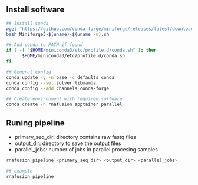 ## Install software
```bash
## Install conda
wget "https://github.com/conda-forge/miniforge/releases/latest/download/Miniforge3-Linux-x86_64.sh"
bash Miniforge3-$(uname)-$(uname -m).sh

## Add conda to PATH if found
if [ -f "$HOME/miniconda3/etc/profile.d/conda.sh" ]; then
    . $HOME/miniconda3/etc/profile.d/conda.sh
fi

## General config
conda update -y -n base -c defaults conda
conda config --set solver libmamba
conda config --add channels conda-forge

## Create environment with required software
conda create -n rnafusion apptainer parallel

```

## Runing pipeline

- primary_seq_dir: directory contains raw fastq files
- output_dir: directory to save the output files
- parallel_jobs: number of jobs in parallel procesing samples

```bash
rnafusion_pipeline <primary_seq_dir> <output_dir> <parallel_jobs>

## example
rnafusion_pipeline 
```